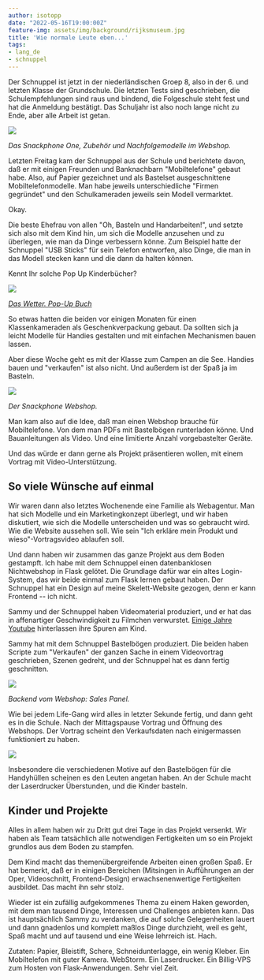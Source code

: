 ```yaml
---
author: isotopp
date: "2022-05-16T19:00:00Z"
feature-img: assets/img/background/rijksmuseum.jpg
title: 'Wie normale Leute eben...'
tags:
- lang_de
- schnuppel
---
```


Der Schnuppel ist jetzt in der niederländischen Groep 8, also in der 6. und letzten Klasse der Grundschule.
Die letzten Tests sind geschrieben, die Schulempfehlungen sind raus und bindend, die Folgeschule steht fest und hat die Anmeldung bestätigt.
Das Schuljahr ist also noch lange nicht zu Ende, aber alle Arbeit ist getan.

![](/uploads/2022/05/snackphone-02.jpg)

*Das Snackphone One, Zubehör und Nachfolgemodelle im Webshop.*

Letzten Freitag kam der Schnuppel aus der Schule und berichtete davon, daß er mit einigen Freunden und Banknachbarn "Mobiltelefone" gebaut habe.
Also, auf Papier gezeichnet und als Bastelset ausgeschnittene Mobiltelefonmodelle.
Man habe jeweils unterschiedliche "Firmen gegründet" und den Schulkameraden jeweils sein Modell vermarktet.

Okay.

Die beste Ehefrau von allen "Oh, Basteln und Handarbeiten!", und setzte sich also mit dem Kind hin, um sich die Modelle anzusehen und zu überlegen, wie man da Dinge verbessern könne.
Zum Beispiel hatte der Schnuppel "USB Sticks" für sein Telefon entworfen, also Dinge, die man in das Modell stecken kann und die dann da halten können.

Kennt Ihr solche Pop Up Kinderbücher?

[![](/uploads/2022/05/popup.png)](https://www.tausendkind.ch/artikel/buch/das-wetter-pop-up-buch_34785275-1)

*[Das Wetter. Pop-Up Buch](https://www.tausendkind.ch/artikel/buch/das-wetter-pop-up-buch_34785275-1)*

So etwas hatten die beiden vor einigen Monaten für einen Klassenkameraden als Geschenkverpackung gebaut.
Da sollten sich ja leicht Modelle für Handies gestalten  und mit einfachen Mechanismen bauen lassen.

Aber diese Woche geht es mit der Klasse zum Campen an die See.
Handies bauen und "verkaufen" ist also nicht.
Und außerdem ist der Spaß ja im Basteln.

![](/uploads/2022/05/snackphone-01.jpg)

*Der Snackphone Webshop.*

Man kam also auf die Idee, daß man einen Webshop brauche für Mobiltelefone.
Von dem man PDFs mit Bastelbögen runterladen könne.
Und Bauanleitungen als Video.
Und eine limitierte Anzahl vorgebastelter Geräte.

Und das würde er dann gerne als Projekt präsentieren wollen, mit einem Vortrag mit Video-Unterstützung.

## So viele Wünsche auf einmal

Wir waren dann also letztes Wochenende eine Familie als Webagentur.
Man hat sich Modelle und ein Marketingkonzept überlegt, und wir haben diskutiert, wie sich die Modelle unterscheiden und was so gebraucht wird.
Wie die Website aussehen soll.
Wie sein "Ich erkläre mein Produkt und wieso"-Vortragsvideo ablaufen soll.

Und dann haben wir zusammen das ganze Projekt aus dem Boden gestampft.
Ich habe mit dem Schnuppel einen datenbanklosen Nichtwebshop in Flask gelötet.
Die Grundlage dafür war ein altes Login-System, das wir beide einmal zum Flask lernen gebaut haben.
Der Schnuppel hat ein Design auf meine Skelett-Website gezogen, denn er kann Frontend -- ich nicht.

Sammy und der Schnuppel haben Videomaterial produziert, und er hat das in affenartiger Geschwindigkeit zu Filmchen verwurstet.
[Einige Jahre Youtube](https://www.youtube.com/channel/UCrMVxZ3iIowFHUFCRz3QVqA) hinterlassen ihre Spuren am Kind.

Sammy hat mit dem Schnuppel Bastelbögen produziert.
Die beiden haben Scripte zum "Verkaufen" der ganzen Sache in einem Videovortrag geschrieben, Szenen gedreht, und der Schnuppel hat es dann fertig geschnitten.

![](/uploads/2022/05/snackphone-03.jpg)

*Backend vom Webshop: Sales Panel.*

Wie bei jedem Life-Gang wird alles in letzter Sekunde fertig, und dann geht es in die Schule.
Nach der Mittagspause Vortrag und Öffnung des Webshops. 
Der Vortrag scheint den Verkaufsdaten nach einigermassen funktioniert zu haben.

![](/uploads/2022/05/snackphone-04.jpg)

Insbesondere die verschiedenen Motive auf den Bastelbögen für die Handyhüllen scheinen es den Leuten angetan haben.
An der Schule macht der Laserdrucker Überstunden, und die Kinder basteln.

## Kinder und Projekte

Alles in allem haben wir zu Dritt gut drei Tage in das Projekt versenkt.
Wir haben als Team tatsächlich alle notwendigen Fertigkeiten um so ein Projekt grundlos aus dem Boden zu stampfen.

Dem Kind macht das themenübergreifende Arbeiten einen großen Spaß.
Er hat bemerkt, daß er in einigen Bereichen (Mitsingen in Aufführungen an der Oper, Videoschnitt, Frontend-Design) erwachsenenwertige Fertigkeiten ausbildet.
Das macht ihn sehr stolz.

Wieder ist ein zufällig aufgekommenes Thema zu einem Haken geworden, mit dem man tausend Dinge, Interessen und Challenges anbieten kann.
Das ist hauptsächlich Sammy zu verdanken, die auf solche Gelegenheiten lauert und dann gnadenlos und komplett maßlos Dinge durchzieht, weil es geht, Spaß macht und auf tausend und eine Weise lehrreich ist.
Hach.

Zutaten: Papier, Bleistift, Schere, Schneidunterlagge, ein wenig Kleber. Ein Mobiltelefon mit guter Kamera. WebStorm. Ein Laserdrucker. Ein Billig-VPS zum Hosten von Flask-Anwendungen.
Sehr viel Zeit.

